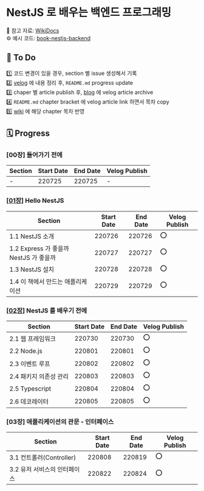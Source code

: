 # NestJS 로 배우는 백엔드 프로그래밍

📕 참고 자료: [WikiDocs](https://wikidocs.net/book/7059)  
⚙️ 예시 코드: [book-nestjs-backend](https://github.com/dextto/book-nestjs-backend)

## 📌 To Do
1️⃣ 코드 변경이 있을 경우, section 별 issue 생성해서 기록  
2️⃣ [velog](https://velog.io/@kshjessica) 에 내용 정리 후, `README.md` progress update  
3️⃣ chaper 별 article publish 후, [blog](https://blog.naver.com/kshjessica) 에 velog article archive  
4️⃣ `README.md` chapter bracket 에 velog article link 하면서 목차 copy  
5️⃣ [wiki](https://github.com/kshjessica/study_NextJS/wiki) 에 해당 chapter 목차 반영  

## 🗓 Progress
### [00장] 들어가기 전에
| Section | Start Date | End Date | Velog Publish |
|---------|------------|----------|---------------|
|-|220725|220725|-|
### [[01장](https://velog.io/@kshjessica/01%EC%9E%A5-Hello-NestJS)] Hello NestJS
| Section | Start Date | End Date | Velog Publish |
|---------|------------|----------|---------------|
|1.1 NestJS 소개|220726|220726|⭕️|
|1.2 Express 가 좋을까 NestJS 가 좋을까|220727|220727|⭕️|
|1.3 NestJS 설치|220728|220728|⭕️|
|1.4 이 책에서 만드는 애플리케이션|220729|220729|⭕️|

### [[02장](https://velog.io/@kshjessica/2%EC%9E%A5-NestJS%EB%A5%BC-%EB%B0%B0%EC%9A%B0%EA%B8%B0-%EC%A0%84%EC%97%90)] NestJS 를 배우기 전에
| Section | Start Date | End Date | Velog Publish |
|---------|------------|----------|---------------|
|2.1 웹 프레임워크|220730|220730|⭕️|
|2.2 Node.js|220801|220801|⭕️|
|2.3 이벤트 루프|220802|220802|⭕️|
|2.4 패키지 의존성 관리|220803|220803|⭕️|
|2.5 Typescript|220804|220804|⭕️|
|2.6 데코레이터|220805|220805|⭕️|

### [03장] 애플리케이션의 관문 - 인터페이스
| Section | Start Date | End Date | Velog Publish |
|---------|------------|----------|---------------|
|3.1 컨트롤러(Controller)|220808|220819|⭕️|
|3.2 유저 서비스의 인터페이스|220822|220824|⭕️|
